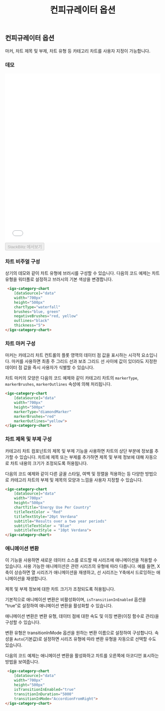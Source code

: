 ﻿---
title: 컨피규레이터 옵션
_description: Ignite UI for 카테고리 차트 컴포넌트는 데이터 시각화 도메인의 복잡성을 관리 가능한 API로 단순화하여 사용자가 데이터 수집, 그룹 수집, 데이터 속성을 바인딩하고 나머지는 차트 컨트롤이 실행할 수 있도록 합니다.
_keywords: Ignite UI for Angular, Angular, 네이티브 Angular 컴포넌트 세트, 네이티브 Angular 컨트롤, 네이티브 Angular 컴포넌트, 네이티브 Angular 컴포넌트 라이브러리, Angular 차트, Angular 차트 컨트롤, Angular 차트 예제, Angular 그리드 컴포넌트, Angular 차트 컴포넌트, Angular 카테고리 차트
_language: kr
---
## 컨피규레이터 옵션

마커, 차트 제목 및 부제, 차트 유형 등 카테고리 차트를 사용자 지정이 가능합니다.

### 데모
<div class="sample-container" style="height: 550px">
    <iframe id="category-chart-config-options-sample-iframe" src='{environment:demosBaseUrl}/category-chart-config-options-sample' width="100%" height="100%" seamless frameBorder="0" onload="onSampleIframeContentLoaded(this);"></iframe>
</div>
<div>
    <button data-localize="stackblitz" disabled class="stackblitz-btn"   data-iframe-id="category-chart-config-options-sample-iframe" data-demos-base-url="{environment:demosBaseUrl}">StackBlitz 에서보기
    </button>
</div>

### 차트 비주얼 구성

상기의 데모와 같이 차트 유형에 브러시를 구성할 수 있습니다. 다음의 코드 예제는 차트 유형을 워터폴로 설정하고 브러시의 기본 색상을 변경합니다.

```html
 <igx-category-chart
    [dataSource]="data"
    width="700px"
    height="500px"
    chartType="waterfall"
	brushes="blue, green"
	negativeBrushes="red, yellow"
	outlines="black"
	thickness="5">
</igx-category-chart>
```

### 차트 마커 구성

마커는 카테고리 차트 컨트롤의 플롯 영역의 데이터 점 값을 표시하는 시각적 요소입니다. 마커를 사용하면 최종 주 그리드 선과 보조 그리드 선 사이에 값이 있더라도 지정한 데이터 점 값을 즉시 사용자가 식별할 수 있습니다.

차트 마커의 모양은 다음의 코드 예제와 같이 카테고리 차트의 `markerType`, `markerBrushes`, `markerOutlines` 속성에 의해 처리됩니다.

```html
<igx-category-chart
    [dataSource]="data"
    width="700px"
    height="500px"
    markerType="diamondMarker"
    markerBrushes="red"
    markerOutlines="yellow">
</igx-category-chart>
```

### 차트 제목 및 부제 구성

카테고리 차트 컴포넌트의 제목 및 부제 기능을 사용하면 차트의 상단 부분에 정보를 추가할 수 있습니다.
차트에 제목 또는 부제를 추가하면 제목 및 부제 정보에 대해 자동으로 차트 내용의 크기가 조정되도록 허용됩니다.

다음의 코드 예제와 같이 다른 글꼴 스타일, 여백 및 정렬을 적용하는 등 다양한 방법으로 카테고리 차트의 부제 및 제목의 모양과 느낌을 사용자 지정할 수 있습니다.


```html
<igx-category-chart
    [dataSource]="data"
    width="700px"
    height="500px"
    chartTitle="Energy Use Per Country"
    titleTextColor = "Red"
    titleTextStyle="20pt Verdana"
    subtitle="Results over a two year periods"
    subtitleTextColor = "Blue"
    subtitleTextStyle = "10pt Verdana">
</igx-category-chart>
```

### 애니메이션 변환

이 기능을 사용하면 새로운 데이터 소스를 로드할 때 시리즈에 애니메이션을 적용할 수 있습니다. 사용 가능한 애니메이션은 관련 시리즈의 유형에 따라 다릅니다. 예를 들면, X축이 상승하면 열 시리즈가 애니메이션을 재생하고, 선 시리즈는 Y축에서 드로잉하는 애니메이션을 재생합니다.

제목 및 부제 정보에 대한 차트 크기가 조정되도록 허용됩니다.

기본적으로 애니메이션 변환은 비활성화이며, `isTransitionInEnabled` 옵션을 “true”로 설정하여 애니메이션 변환을 활성화할 수 있습니다.

애니메이션 변환은 변환 유형, 데이터 점에 대한 속도 및 이징 변환(이징 함수로 관리)을 구성할 수 있습니다.

변환 유형은 transitionInMode 옵션을 원하는 변환 이름으로 설정하여 구성합니다. 속성을 `Auto`(기본값)로 설정하면 시리즈 유형에 따라 변환 유형을 자동으로 선택할 수도 있습니다.

다음의 코드 예제는 애니메이션 변환을 활성화하고 차트를 오른쪽에 아코디언 표시하는 방법을 보여줍니다.

```html
 <igx-category-chart
    [dataSource]="data"
    width="700px"
    height="500px"
    isTransitionInEnabled="true"
    transitionInDuration="5000"
    transitionInMode="AccordionFromRight">
</igx-category-chart>
```
